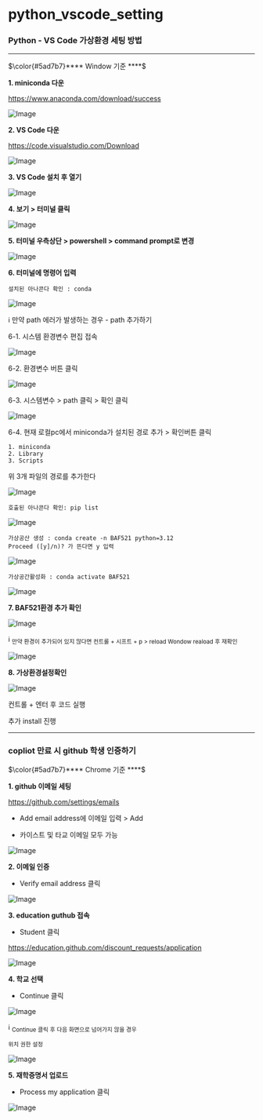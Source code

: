 # python_vscode_setting
### Python - VS Code 가상환경 세팅 방법
--------------------------------------------------
<p>$\color{#5ad7b7}**** Window 기준 ****$</p>


__1. miniconda 다운__

<https://www.anaconda.com/download/success>

![Image](https://github.com/user-attachments/assets/00c74310-fc7e-4169-8f42-351fe064ca28)

__2. VS Code 다운__

<https://code.visualstudio.com/Download>

![Image](https://github.com/user-attachments/assets/2129348d-d724-418f-a1ba-eddf89588016)

__3. VS Code 설치 후 열기__

![Image](https://github.com/user-attachments/assets/480b70de-eb83-46cf-8fed-07d1f53955a9)

__4. 보기 > 터미널 클릭__

![Image](https://github.com/user-attachments/assets/ac142a95-2cd1-4694-9106-f6117dbda8b2)

__5. 터미널 우측상단 > powershell > command prompt로 변경__

![Image](https://github.com/user-attachments/assets/444400bb-e19e-43ab-ab59-c4231affcc04)

__6. 터미널에 명령어 입력__
```
설치된 아나콘다 확인 : conda
```
![Image](https://github.com/user-attachments/assets/9f31ab1f-2d5f-4660-8f32-3936568d42f2)

ℹ️ 만약 path 에러가 발생하는 경우 - path 추가하기

6-1. 시스템 환경변수 편집 접속

![Image](https://github.com/user-attachments/assets/95d639d5-4446-4f8c-b34a-0a8eb241e0ae)

6-2. 환경변수 버튼 클릭

![Image](https://github.com/user-attachments/assets/7f75c508-2124-4615-b9d4-0c63c7389498)

6-3. 시스템변수 > path 클릭 > 확인 클릭

![Image](https://github.com/user-attachments/assets/ba006395-7992-4da4-94c1-0da9f22a2437)

6-4. 현재 로컬pc에서 miniconda가 설치된 경로 추가 > 확인버튼 클릭
```
1. miniconda
2. Library
3. Scripts
```
위 3개 파일의 경로를 추가한다

![Image](https://github.com/user-attachments/assets/4d54e963-a801-4dfe-9397-ba13bc21220f)

```
호출된 아나콘다 확인: pip list
```
![Image](https://github.com/user-attachments/assets/44e7c906-a78b-441e-9e35-2191e5aee601)

```
가상공산 생성 : conda create -n BAF521 python=3.12
Proceed ([y]/n)? 가 뜬다면 y 입력
```
![Image](https://github.com/user-attachments/assets/a52afa4a-8416-4bc8-bd22-5ee9d7cd2553)

```
가상공간활성화 : conda activate BAF521
```
![Image](https://github.com/user-attachments/assets/f93d1337-d43e-4402-b425-c06b3b41eb2e)

__7. BAF521환경 추가 확인__

![Image](https://github.com/user-attachments/assets/cb6fb59f-8c10-4437-b936-20b6b6a65a7b)

ℹ️ <sub>만약 환경이 추가되어 있지 않다면
         컨트롤 + 시프트 + p > reload Wondow 
          reaload 후 재확인 
</sub>

![Image](https://github.com/user-attachments/assets/aea2391a-8c85-4f33-aefe-c48de4dea4b8)

__8. 가상환경설정확인__

![Image](https://github.com/user-attachments/assets/aedfaffc-6541-4724-8e47-e8926ad900b1)

컨트롤 + 엔터 후 코드 실행 

추가 install 진행

--------------------------------------------------
### copliot 만료 시 github 학생 인증하기

<p>$\color{#5ad7b7}**** Chrome 기준 ****$</p>

__1. github 이메일 세팅__

<https://github.com/settings/emails>

- Add email address에 이메일 입력 > Add
  
- 카이스트 및 타교 이메일 모두 가능 

![Image](https://github.com/user-attachments/assets/90543a14-708c-413f-b016-176ef894fd90)

__2. 이메일 인증__

- Verify email address 클릭
  
![Image](https://github.com/user-attachments/assets/e9ba0a25-a156-44bd-bfd5-32159d5f5f9b)

__3. education guthub 접속__

- Student 클릭

<https://education.github.com/discount_requests/application>

![Image](https://github.com/user-attachments/assets/b8645288-b127-4ad1-bf46-c25d7c577569)

__4. 학교 선택__

- Continue 클릭
  
![Image](https://github.com/user-attachments/assets/b3198db3-c7d2-4a5f-8fe5-6edbdec9ad80)

ℹ️ <sub>Continue 클릭 후 다음 화면으로 넘어가지 않을 경우 </sub>

<sub>위치 권한 설정</sub>

![Image](https://github.com/user-attachments/assets/0cd02bba-79a9-40a5-89d7-f18371cc83c0)

__5. 재학증명서 업로드__

- Process my application 클릭
  
![Image](https://github.com/user-attachments/assets/4b5dfaab-40f9-4582-a03e-f47c32d4a790)
